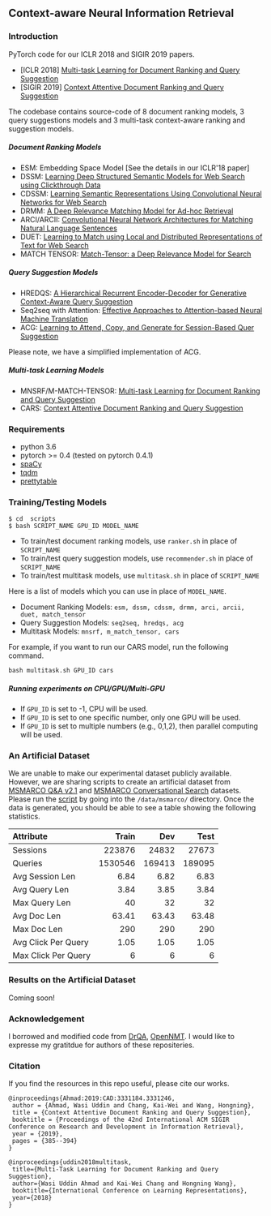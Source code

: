 ## Context-aware Neural Information Retrieval

### Introduction

PyTorch code for our ICLR 2018 and SIGIR 2019 papers.
  - [ICLR 2018] [Multi-task Learning for Document Ranking and Query Suggestion](https://openreview.net/pdf?id=SJ1nzBeA-)
  - [SIGIR 2019] [Context Attentive Document Ranking and Query Suggestion](https://arxiv.org/abs/1906.02329)

The codebase contains source-code of 8 document ranking models, 3 query suggestions models and 3 multi-task context-aware ranking and suggestion models. 

##### Document Ranking Models
- ESM: Embedding Space Model [See the details in our ICLR'18 paper]
- DSSM: [Learning Deep Structured Semantic Models for Web Search using Clickthrough Data](https://www.microsoft.com/en-us/research/wp-content/uploads/2016/02/cikm2013_DSSM_fullversion.pdf)
- CDSSM: [Learning Semantic Representations Using Convolutional Neural Networks for Web Search](https://www.microsoft.com/en-us/research/wp-content/uploads/2016/02/www2014_cdssm_p07.pdf)
- DRMM: [A Deep Relevance Matching Model for Ad-hoc Retrieval](https://arxiv.org/abs/1711.08611)
- ARCI/ARCII: [Convolutional Neural Network Architectures for Matching Natural Language Sentences](https://arxiv.org/pdf/1503.03244.pdf)
- DUET: [Learning to Match using Local and Distributed Representations of Text for Web Search](https://www.microsoft.com/en-us/research/wp-content/uploads/2016/10/wwwfp0192-mitra.pdf)
- MATCH TENSOR: [Match-Tensor: a Deep Relevance Model for Search](https://arxiv.org/abs/1701.07795)

##### Query Suggestion Models

- HREDQS: [A Hierarchical Recurrent Encoder-Decoder for Generative Context-Aware Query Suggestion](https://arxiv.org/abs/1507.02221)
- Seq2seq with Attention: [Effective Approaches to Attention-based Neural Machine Translation](https://nlp.stanford.edu/pubs/emnlp15_attn.pdf)
- ACG: [Learning to Attend, Copy, and Generate for Session-Based Quer Suggestion](https://arxiv.org/abs/1708.03418)

Please note, we have a simplified implementation of ACG.

##### Multi-task Learning Models

- MNSRF/M-MATCH-TENSOR: [Multi-task Learning for Document Ranking and Query Suggestion](https://openreview.net/pdf?id=SJ1nzBeA-)
- CARS: [Context Attentive Document Ranking and Query Suggestion](https://arxiv.org/abs/1906.02329)

### Requirements

* python 3.6
* pytorch >= 0.4 (tested on pytorch 0.4.1)
* [spaCy](https://spacy.io/usage)
* [tqdm](https://pypi.org/project/tqdm/)
* [prettytable](https://pypi.org/project/PrettyTable/)


### Training/Testing Models

```
$ cd  scripts
$ bash SCRIPT_NAME GPU_ID MODEL_NAME
```

- To train/test document ranking models, use `ranker.sh` in place of `SCRIPT_NAME`
- To train/test query suggestion models, use `recommender.sh` in place of `SCRIPT_NAME`
- To train/test multitask models, use `multitask.sh` in place of `SCRIPT_NAME`

Here is a list of models which you can use in place of `MODEL_NAME`.

- Document Ranking Models: `esm, dssm, cdssm, drmm, arci, arcii, duet, match_tensor`
- Query Suggestion Models: `seq2seq, hredqs, acg`
- Multitask Models: `mnsrf, m_match_tensor, cars`

For example, if you want to run our CARS model, run the following command.

```
bash multitask.sh GPU_ID cars
```

##### Running experiments on CPU/GPU/Multi-GPU

- If `GPU_ID` is set to -1, CPU will be used.
- If `GPU_ID` is set to one specific number, only one GPU will be used.
- If `GPU_ID` is set to multiple numbers (e.g., 0,1,2), then parallel computing will be used.

### An Artificial Dataset

We are unable to make our experimental dataset publicly available. However, we are sharing scripts to create an artificial dataset from [MSMARCO Q&A v2.1](https://github.com/microsoft/MSMARCO-Question-Answering#qa) and [MSMARCO Conversational Search](https://github.com/microsoft/MSMARCO-Conversational-Search#corpus-generation) datasets. Please run the [script](https://github.com/wasiahmad/context_attentive_ir/blob/master/data/msmarco/get_data.sh) by going into the `/data/msmarco/` directory. Once the data is generated, you should be able to see a table showing the following statistics.

| Attribute           |   Train |  Dev   |   Test |
| :--- | ---: | ---: | ---: |
| Sessions            |  223876 | 24832  |  27673 |
| Queries             | 1530546 | 169413 | 189095 |
| Avg Session Len     |    6.84 |  6.82  |   6.83 |
| Avg Query Len       |    3.84 |  3.85  |   3.84 |
| Max Query Len       |      40 |   32   |     32 |
| Avg Doc Len         |   63.41 | 63.43  |  63.48 |
| Max Doc Len         |     290 |  290   |    290 |
| Avg Click Per Query |    1.05 |  1.05  |   1.05 |
| Max Click Per Query |       6 |   6    |      6 |

### Results on the Artificial Dataset

Coming soon!

### Acknowledgement

I borrowed and modified code from [DrQA](https://github.com/facebookresearch/DrQA), [OpenNMT](https://github.com/OpenNMT/OpenNMT-py). I would like to expresse my gratitdue for authors of these repositeries.


### Citation

If you find the resources in this repo useful, please cite our works.

```
@inproceedings{Ahmad:2019:CAD:3331184.3331246,
 author = {Ahmad, Wasi Uddin and Chang, Kai-Wei and Wang, Hongning},
 title = {Context Attentive Document Ranking and Query Suggestion},
 booktitle = {Proceedings of the 42nd International ACM SIGIR Conference on Research and Development in Information Retrieval},
 year = {2019},
 pages = {385--394}
} 
```

```
@inproceedings{uddin2018multitask,
 title={Multi-Task Learning for Document Ranking and Query Suggestion},
 author={Wasi Uddin Ahmad and Kai-Wei Chang and Hongning Wang},
 booktitle={International Conference on Learning Representations},
 year={2018}
}
```
